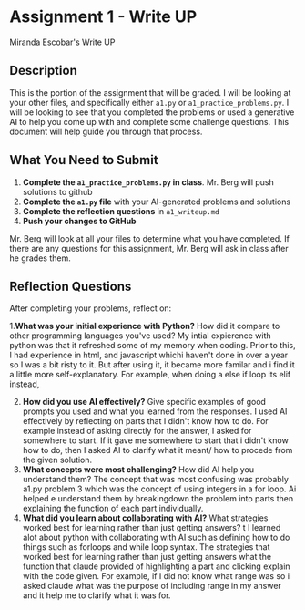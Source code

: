 # Assignment 1 - Write UP
Miranda Escobar's Write UP
## Description
This is the portion of the assignment that will be graded.  I will be looking at your other files, and specifically either `a1.py` or `a1_practice_problems.py`.  I will be looking to see that you completed the problems or used a generative AI to help you come up with and complete some challenge questions.  This document will help guide you through that process.

## What You Need to Submit
1. **Complete the `a1_practice_problems.py` in class**.  Mr. Berg will push solutions to github
2. **Complete the `a1.py` file** with your AI-generated problems and solutions
3. **Complete the reflection questions** in `a1_writeup.md`
4. **Push your changes to GitHub**

Mr. Berg will look at all your files to determine what you have completed.  If there are any questions for this assignment, Mr. Berg will ask in class after he grades them.


## Reflection Questions

After completing your problems, reflect on:

1.**What was your initial experience with Python?** How did it compare to other programming languages you've used?
My intial expierence with python was that it refreshed some of my memory when coding. Prior to this, I had experience in html, and javascript whichi haven't done in over a year so I was a bit risty to it. But after using it, it became more familar and i find it a little more self-explanatory. For example, when doing a else if loop its elif instead, 

2. **How did you use AI effectively?** Give specific examples of good prompts you used and what you learned from the responses.
I used AI effectively by reflecting on parts that I didn't know how to do. For example instead of asking directly for the answer, I asked for somewhere to start. If it gave me somewhere to start that i didn't know how to do, then I asked AI to clarify what it meant/ how to procede from the given solution.
3. **What concepts were most challenging?** How did AI help you understand them?
 The concept that was most confusing was probably a1.py problem 3 which was the concept of using integers in a for loop. Ai helped e understand them by breakingdown the problem into parts then explaining the function of each part individually.
4. **What did you learn about collaborating with AI?** What strategies worked best for learning rather than just getting answers?
t I learned alot about python with collaborating with AI such as defining how to do things such as forloops and while loop syntax. The strategies that worked best for learning rather than just getting answers what the function that claude provided of highlighting a part and clicking explain with the code given. For example, if I did not know what range was so i asked claude what was the purpose of including range in my answer and it help me to clarify what it was for. 